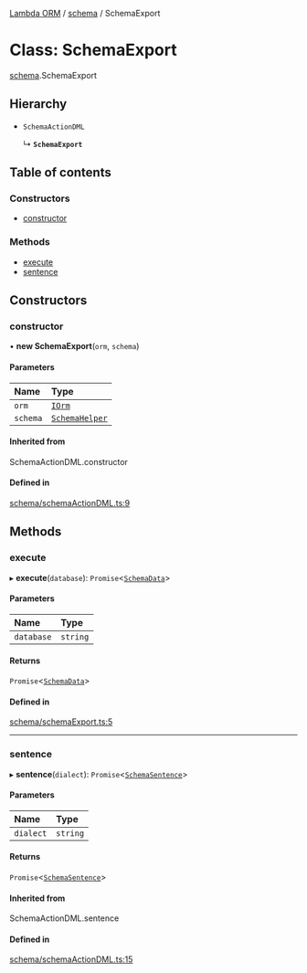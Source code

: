 [Lambda ORM](../README.md) / [schema](../modules/schema.md) / SchemaExport

# Class: SchemaExport

[schema](../modules/schema.md).SchemaExport

## Hierarchy

- `SchemaActionDML`

  ↳ **`SchemaExport`**

## Table of contents

### Constructors

- [constructor](schema.SchemaExport.md#constructor)

### Methods

- [execute](schema.SchemaExport.md#execute)
- [sentence](schema.SchemaExport.md#sentence)

## Constructors

### constructor

• **new SchemaExport**(`orm`, `schema`)

#### Parameters

| Name | Type |
| :------ | :------ |
| `orm` | [`IOrm`](../interfaces/model.IOrm.md) |
| `schema` | [`SchemaHelper`](schema.SchemaHelper.md) |

#### Inherited from

SchemaActionDML.constructor

#### Defined in

[schema/schemaActionDML.ts:9](https://github.com/FlavioLionelRita/lambda-orm/blob/8689963/src/orm/schema/schemaActionDML.ts#L9)

## Methods

### execute

▸ **execute**(`database`): `Promise`<[`SchemaData`](../interfaces/schema.SchemaData.md)\>

#### Parameters

| Name | Type |
| :------ | :------ |
| `database` | `string` |

#### Returns

`Promise`<[`SchemaData`](../interfaces/schema.SchemaData.md)\>

#### Defined in

[schema/schemaExport.ts:5](https://github.com/FlavioLionelRita/lambda-orm/blob/8689963/src/orm/schema/schemaExport.ts#L5)

___

### sentence

▸ **sentence**(`dialect`): `Promise`<[`SchemaSentence`](../interfaces/schema.SchemaSentence.md)\>

#### Parameters

| Name | Type |
| :------ | :------ |
| `dialect` | `string` |

#### Returns

`Promise`<[`SchemaSentence`](../interfaces/schema.SchemaSentence.md)\>

#### Inherited from

SchemaActionDML.sentence

#### Defined in

[schema/schemaActionDML.ts:15](https://github.com/FlavioLionelRita/lambda-orm/blob/8689963/src/orm/schema/schemaActionDML.ts#L15)
